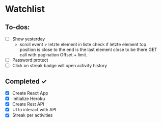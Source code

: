 # Watchlist

## To-dos:

- [ ] Show yesterday 
  - scroll event > letzte element in liste 
    check if letzte element top position is close to the end
    is the last element close to be there
    GET call with pagination 
    Offset + limit. 
- [ ] Password protect
- [ ] Click on streak badge will open activity history
 
## Completed ✓

- [x] Create React App
- [x] Initialize Heroku
- [x] Create Rest API
- [x] UI to interact with API
- [x] Streak per activities
